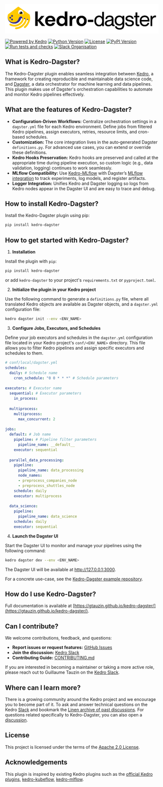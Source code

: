 <p align="center">
  <picture>
    <source media="(prefers-color-scheme: light)" srcset="https://raw.githubusercontent.com/gtauzin/kedro-dagster/main/docs/images/logo_light.png">
    <source media="(prefers-color-scheme: dark)" srcset="https://raw.githubusercontent.com/gtauzin/kedro-dagster/main/docs/images/logo_dark.png">
    <img src="https://raw.githubusercontent.com/gtauzin/kedro-dagster/main/docs/images/logo_light.png" alt="Kedro-Dagster">
  </picture>
</p>

[![Powered by Kedro](https://img.shields.io/badge/powered_by-kedro-ffc900?logo=kedro)](https://kedro.org)
[![Python Version](https://img.shields.io/pypi/pyversions/kedro-dagster)](https://pypi.org/project/kedro-dagster/)
[![License](https://img.shields.io/github/license/gtauzin/kedro-dagster)](https://github.com/gtauzin/kedro-dagster/blob/main/LICENSE.md)
[![PyPI Version](https://img.shields.io/pypi/v/kedro-dagster)](https://pypi.org/project/kedro-dagster/)
[![Run tests and checks](https://github.com/gtauzin/kedro-dagster/actions/workflows/check.yml/badge.svg)](https://github.com/gtauzin/kedro-dagster/actions/workflows/check.yml)
[![Slack Organisation](https://img.shields.io/badge/slack-chat-blueviolet.svg?label=Kedro%20Slack&logo=slack)](https://slack.kedro.org)

## What is Kedro-Dagster?

The Kedro-Dagster plugin enables seamless integration between [Kedro](https://kedro.readthedocs.io/), a framework for creating reproducible and maintainable data science code, and [Dagster](https://dagster.io/), a data orchestrator for machine learning and data pipelines. This plugin makes use of Dagster's orchestration capabilities to automate and monitor Kedro pipelines effectively.

## What are the features of Kedro-Dagster?

- **Configuration‑Driven Workflows:** Centralize orchestration settings in a `dagster.yml` file for each Kedro environment. Define jobs from filtered Kedro pipelines, assign executors, retries, resource limits, and cron-based schedules.
- **Customization:** The core integration lives in the auto‑generated Dagster `definitions.py`. For advanced use cases, you can extend or override these definitions.
- **Kedro Hooks Preservation:** Kedro hooks are preserved and called at the appropriate time during pipeline execution, so custom logic (e.g., data validation, logging) continues to work seamlessly.
- **MLflow Compatibility:** Use [Kedro-MLflow](https://github.com/Galileo-Galilei/kedro-mlflow) with Dagster’s [MLflow integration](https://dagster.io/integrations/dagster-mlflow) to track experiments, log models, and register artifacts.
- **Logger Integration:** Unifies Kedro and Dagster logging so logs from Kedro nodes appear in the Dagster UI and are easy to trace and debug.

## How to install Kedro-Dagster?

Install the Kedro-Dagster plugin using pip:

```bash
pip install kedro-dagster
```

## How to get started with Kedro-Dagster?

1. **Installation**

Install the plugin with `pip`:

```bash
pip install kedro-dagster
```

or add `kedro-dagster` to your project's `requirements.txt` or `pyproject.toml`.

2. **Initialize the plugin in your Kedro project**

Use the following command to generate a `definitions.py` file, where all translated Kedro objects are available as Dagster objects, and a `dagster.yml` configuration file:

```bash
kedro dagster init --env <ENV_NAME>
```

3. **Configure Jobs, Executors, and Schedules**

Define your job executors and schedules in the `dagster.yml` configuration file located in your Kedro project's `conf/<ENV_NAME>` directory. This file allows you to filter Kedro pipelines and assign specific executors and schedules to them.

```yaml
# conf/local/dagster.yml
schedules:
  daily: # Schedule name
    cron_schedule: "0 0 * * *" # Schedule parameters

executors: # Executor name
  sequential: # Executor parameters
    in_process:

  multiprocess:
    multiprocess:
      max_concurrent: 2

jobs:
  default: # Job name
    pipeline: # Pipeline filter parameters
      pipeline_name: __default__
    executor: sequential

  parallel_data_processing:
    pipeline:
      pipeline_name: data_processing
      node_names:
      - preprocess_companies_node
      - preprocess_shuttles_node
    schedule: daily
    executor: multiprocess

  data_science:
    pipeline:
      pipeline_name: data_science
    schedule: daily
    executor: sequential
```

4. **Launch the Dagster UI**

Start the Dagster UI to monitor and manage your pipelines using the following command:

```bash
kedro dagster dev --env <ENV_NAME>
```

The Dagster UI will be available at http://127.0.0.1:3000.

For a concrete use-case, see the [Kedro-Dagster example repository](https://github.com/gtauzin/kedro-dagster-example).

## How do I use Kedro-Dagster?

Full documentation is available at [https://gtauzin.github.io/kedro-dagster/](https://gtauzin.github.io/kedro-dagster/).

## Can I contribute?

We welcome contributions, feedback, and questions:

- **Report issues or request features:** [GitHub Issues](https://github.com/gtauzin/kedro-dagster/issues)
- **Join the discussion:** [Kedro Slack](https://slack.kedro.org/)
- **Contributing Guide:** [CONTRIBUTING.md](https://github.com/gtauzin/kedro-dagster/blob/main/CONTRIBUTING.md)

If you are interested in becoming a maintainer or taking a more active role, please reach out to Guillaume Tauzin on the [Kedro Slack](https://slack.kedro.org/).

## Where can I learn more?

There is a growing community around the Kedro project and we encourage you to become part of it. To ask and answer technical questions on the Kedro [Slack](https://slack.kedro.org/) and bookmark the [Linen archive of past discussions](https://linen-slack.kedro.org/). For questions related specifically to Kedro-Dagster, you can also open a [discussion](https://github.com/gtauzin/kedro-dagster/discussions).

## License

This project is licensed under the terms of the [Apache 2.0 License](https://github.com/gtauzin/kedro-dagster/blob/main/LICENSE.md).

## Acknowledgements

This plugin is inspired by existing Kedro plugins such as the [official Kedro plugins](https://github.com/kedro-org/kedro-plugins), [kedro-kubeflow](https://github.com/getindata/kedro-kubeflow), [kedro-mlflow](https://github.com/Galileo-Galilei/kedro-mlflow).
